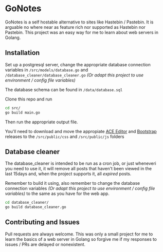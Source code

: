 # GoNotes

GoNotes is a self hostable alternative to sites like Hastebin / Pastebin. It is arguable no where near as feature rich nor supported as Hastebin nor Pastebin. This project was an easy way for me to learn about web servers in Golang.

## Installation

Set up a postgresql server, change the appropriate database connection variables in `/src/models/database.go` and `/database_cleaner/database_cleaner.go` *(Or adapt this project to use environment / config file variables)*

The database schema can be found in `/data/database.sql`

Clone this repo and run
```bash
cd src/
go build main.go
```
Then run the appropriate output file.

You'll need to download and move the appropiate [ACE Editor](https://github.com/ajaxorg/ace) and [Bootstrap](https://getbootstrap.com/docs/4.5/getting-started/download/) releases to the `/src/public/css` and `/src/public/js` folders

## Database cleaner

The database_cleaner is intended to be run as a cron job, or just wheneveri you need to use it, it will remove all posts that haven't been viewed in the last 15days and, when the project supports it, all *expired* posts.

Remember to build it using, also remember to change the database connection variables *(Or adapt this project to use environment / config file variables)* to the same as you have for the web app.
```bash
cd database_cleaner/
go build database_cleaner.go
```

## Contributing and Issues

Pull requests are always welcome.
This was only a small project for me to learn the basics of a web server in Golang so forgive me if my responses to issues / PRs are delayed or nonexistent.
